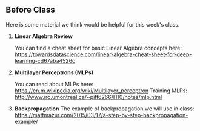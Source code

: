 Before Class
-

Here is some material we think would be helpful for this week's class.

1. **Linear Algebra Review**

	You can find a cheat sheet for basic Linear Algebra concepts here: <https://towardsdatascience.com/linear-algebra-cheat-sheet-for-deep-learning-cd67aba4526c>

2. **Multilayer Perceptrons (MLPs)**

	You can read about MLPs here: <https://en.m.wikipedia.org/wiki/Multilayer_perceptron>
	Training MLPs: <http://www.iro.umontreal.ca/~pift6266/H10/notes/mlp.html>

3. **Backpropagation**
	The example of backpropagation we will use in class: <https://mattmazur.com/2015/03/17/a-step-by-step-backpropagation-example/>